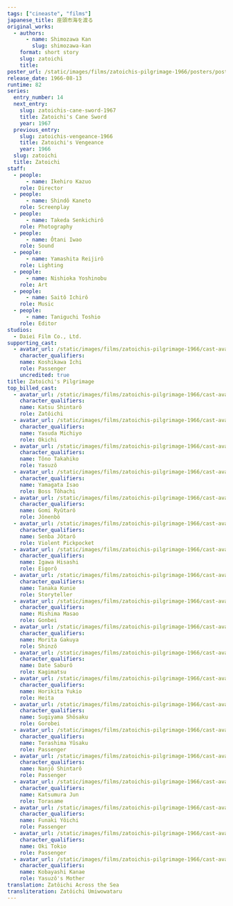 ```yaml
---
tags: ["cineaste", "films"]
japanese_title: 座頭市海を渡る
original_works:
  - authors:
      - name: Shimozawa Kan
        slug: shimozawa-kan
    format: short story
    slug: zatoichi
    title:
poster_url: /static/images/films/zatoichis-pilgrimage-1966/posters/poster.jpg
release_date: 1966-08-13
runtime: 82
series:
  entry_number: 14
  next_entry:
    slug: zatoichis-cane-sword-1967
    title: Zatoichi's Cane Sword
    year: 1967
  previous_entry:
    slug: zatoichis-vengeance-1966
    title: Zatoichi's Vengeance
    year: 1966
  slug: zatoichi
  title: Zatoichi
staff:
  - people:
      - name: Ikehiro Kazuo
    role: Director
  - people:
      - name: Shindô Kaneto
    role: Screenplay
  - people:
      - name: Takeda Senkichirô
    role: Photography
  - people:
      - name: Ôtani Iwao
    role: Sound
  - people:
      - name: Yamashita Reijirô
    role: Lighting
  - people:
      - name: Nishioka Yoshinobu
    role: Art
  - people:
      - name: Saitô Ichirô
    role: Music
  - people:
      - name: Taniguchi Toshio
    role: Editor
studios:
  - Daiei Film Co., Ltd.
supporting_cast:
  - avatar_url: /static/images/films/zatoichis-pilgrimage-1966/cast-avatars/ichi-koshikawa-0.jpg
    character_qualifiers:
    name: Koshikawa Ichi
    role: Passenger
    uncredited: true
title: Zatoichi's Pilgrimage
top_billed_cast:
  - avatar_url: /static/images/films/zatoichis-pilgrimage-1966/cast-avatars/shintaro-katsu-0.jpg
    character_qualifiers:
    name: Katsu Shintarô
    role: Zatôichi
  - avatar_url: /static/images/films/zatoichis-pilgrimage-1966/cast-avatars/michiyo-masuda-0.jpg
    character_qualifiers:
    name: Yasuda Michiyo
    role: Okichi
  - avatar_url: /static/images/films/zatoichis-pilgrimage-1966/cast-avatars/takahiko-tono-0.jpg
    character_qualifiers:
    name: Tôno Takahiko
    role: Yasuzô
  - avatar_url: /static/images/films/zatoichis-pilgrimage-1966/cast-avatars/isao-yamagata-0.jpg
    character_qualifiers:
    name: Yamagata Isao
    role: Boss Tôhachi
  - avatar_url: /static/images/films/zatoichis-pilgrimage-1966/cast-avatars/ryutaro-gomi-0.jpg
    character_qualifiers:
    name: Gomi Ryûtarô
    role: Jônenbô
  - avatar_url: /static/images/films/zatoichis-pilgrimage-1966/cast-avatars/jotaro-senba-0.jpg
    character_qualifiers:
    name: Senba Jôtarô
    role: Violent Pickpocket
  - avatar_url: /static/images/films/zatoichis-pilgrimage-1966/cast-avatars/hisashi-igawa-0.jpg
    character_qualifiers:
    name: Igawa Hisashi
    role: Eigorô
  - avatar_url: /static/images/films/zatoichis-pilgrimage-1966/cast-avatars/kunie-tanaka-0.jpg
    character_qualifiers:
    name: Tanaka Kunie
    role: Storyteller
  - avatar_url: /static/images/films/zatoichis-pilgrimage-1966/cast-avatars/masao-mishima-0.jpg
    character_qualifiers:
    name: Mishima Masao
    role: Gonbei
  - avatar_url: /static/images/films/zatoichis-pilgrimage-1966/cast-avatars/gakuya-morita-0.jpg
    character_qualifiers:
    name: Morita Gakuya
    role: Shinzô
  - avatar_url: /static/images/films/zatoichis-pilgrimage-1966/cast-avatars/saburo-date-0.jpg
    character_qualifiers:
    name: Date Saburô
    role: Kagimatsu
  - avatar_url: /static/images/films/zatoichis-pilgrimage-1966/cast-avatars/yukio-horikita-0.jpg
    character_qualifiers:
    name: Horikita Yukio
    role: Heita
  - avatar_url: /static/images/films/zatoichis-pilgrimage-1966/cast-avatars/shosaku-sugiyama-0.jpg
    character_qualifiers:
    name: Sugiyama Shôsaku
    role: Gorobei
  - avatar_url: /static/images/films/zatoichis-pilgrimage-1966/cast-avatars/yusaku-terashima-0.jpg
    character_qualifiers:
    name: Terashima Yûsaku
    role: Passenger
  - avatar_url: /static/images/films/zatoichis-pilgrimage-1966/cast-avatars/shintaro-nanjo-0.jpg
    character_qualifiers:
    name: Nanjô Shintarô
    role: Passenger
  - avatar_url: /static/images/films/zatoichis-pilgrimage-1966/cast-avatars/jun-katsumura-0.jpg
    character_qualifiers:
    name: Katsumura Jun
    role: Torasame
  - avatar_url: /static/images/films/zatoichis-pilgrimage-1966/cast-avatars/yoichi-funaki-0.jpg
    character_qualifiers:
    name: Funaki Yôichi
    role: Passenger
  - avatar_url: /static/images/films/zatoichis-pilgrimage-1966/cast-avatars/tokio-oki-0.jpg
    character_qualifiers:
    name: Oki Tokio
    role: Passenger
  - avatar_url: /static/images/films/zatoichis-pilgrimage-1966/cast-avatars/kanae-kobayashi-0.jpg
    character_qualifiers:
    name: Kobayashi Kanae
    role: Yasuzô's Mother
translation: Zatôichi Across the Sea
transliteration: Zatôichi Umiwowataru
---
```

